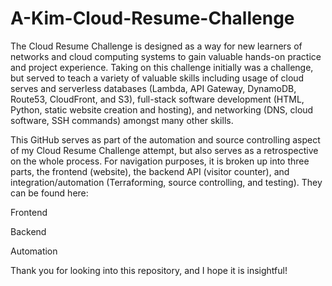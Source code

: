 # A-Kim-Cloud-Resume-Challenge
The Cloud Resume Challenge is designed as a way for new learners of networks and cloud computing systems to gain valuable hands-on practice and project experience. Taking on this challenge initially was a challenge, but served to teach a variety of valuable skills including usage of cloud serves and serverless databases (Lambda, API Gateway, DynamoDB, Route53, CloudFront, and S3), full-stack software development (HTML, Python, static website creation and hosting), and networking (DNS, cloud software, SSH commands) amongst many other skills. 

This GitHub serves as part of the automation and source controlling aspect of my Cloud Resume Challenge attempt, but also serves as a retrospective on the whole process. For navigation purposes, it is broken up into three parts, the frontend (website), the backend API (visitor counter), and integration/automation (Terraforming, source controlling, and testing). They can be found here:

Frontend

Backend

Automation

Thank you for looking into this repository, and I hope it is insightful!
